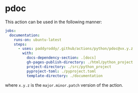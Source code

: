 # pdoc

This action can be used in the following manner:

```yaml
jobs:
  documentation:
    runs-on: ubuntu-latest
    steps:
      - uses: paddyroddy/.github/actions/python/pdoc@vx.y.z
        with:
          docs-dependency-section: .[docs]
          gh-pages-publish-directory: ./html/python_project
          project-directory: ./src/python_project
          pyproject-toml: ./pyproject.toml
          template-directory: ./documentation
```

where `x.y.z` is the `major.minor.patch` version of the action.
